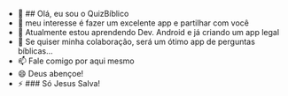 - 👋 ## Olá, eu sou o QuizBíblico
- 👀 meu interesse é fazer um excelente app e partilhar com você
- 🌱 Atualmente estou aprendendo Dev. Android e já criando um app legal
- 💞️ Se quiser minha colaboração, será um ótimo app de perguntas bíblicas...
- 📫 Fale comigo por aqui mesmo 
- 😄 Deus abençoe!
- ⚡ ### Só Jesus Salva!

<!---
quizbiblico/quizbiblico is a ✨ special ✨ repository because its `README.md` (this file) appears on your GitHub profile.
You can click the Preview link to take a look at your changes.
--->
